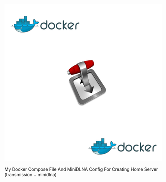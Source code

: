 ![docker-transmission](https://github.com/unixlinuxgeek/logos/blob/main/512x512/docker-transmission.png?raw=true)

My Docker Compose File And MiniDLNA Config For Creating Home Server (transmission + minidlna)
